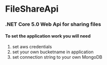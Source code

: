 # FileShareApi
### .NET Core 5.0 Web Api for sharing files
#### To set the application work you will need
1. set aws credentials
2. set your own bucketname in application
3. set connection string to your own MongoDB
 

